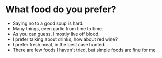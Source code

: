 # What food do you prefer?
- Saying no to a good soup is hard.
- Many things, even garlic from time to time.
- As you can guess, I mostly live off blood.
- I prefer talking about drinks, how about red wine?
- I prefer fresh meat, in the best case hunted.
- There are few foods I haven't tried, but simple foods are fine for me.
